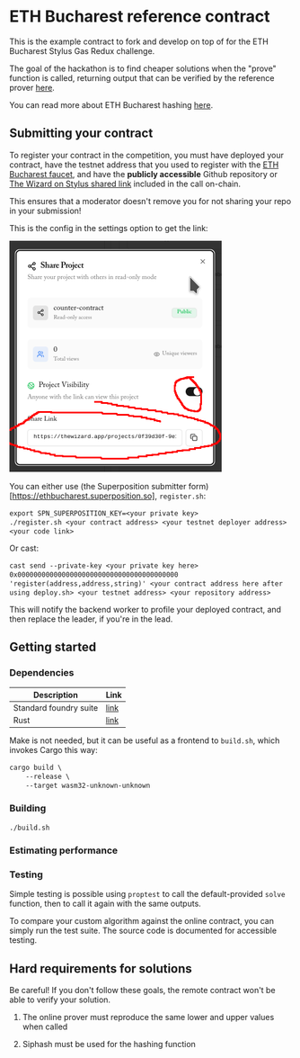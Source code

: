 
# ETH Bucharest reference contract

This is the example contract to fork and develop on top of for the ETH Bucharest Stylus
Gas Redux challenge.

The goal of the hackathon is to find cheaper solutions when the "prove" function is
called, returning output that can be verified by the reference prover
[here](https://github.com/af-afk/ethbucharest.bayge.xyz/blob/trunk/src/prover.rs).

You can read more about ETH Bucharest hashing
[here](https://stylus-saturdays.com/i/159344476/introducing-bucharest-pow).

## Submitting your contract

To register your contract in the competition, you must have deployed your contract, have
the testnet address that you used to register with the [ETH Bucharest
faucet](https://faucet.ethbucharest.superposition.so), and have the **publicly accessible**
Github repository or [The Wizard on Stylus shared link](https://thewizard.app/) included
in the call on-chain.

This ensures that a moderator doesn't remove you for not sharing your repo in your
submission!

This is the config in the settings option to get the link:

![Wizard on Stylus config to get the URL](example-wizard.png "Wizard config")

You can either use (the Superposition submitter
form)[https://ethbucharest.superposition.so], `register.sh`:

	export SPN_SUPERPOSITION_KEY=<your private key>
	./register.sh <your contract address> <your testnet deployer address> <your code link>

Or cast:

	cast send --private-key <your private key here> 0x0000000000000000000000000000000000000000 'register(address,address,string)' <your contract address here after using deploy.sh> <your testnet address> <your repository address>

This will notify the backend worker to profile your deployed contract, and then replace
the leader, if you're in the lead.

## Getting started

### Dependencies

| Description            | Link                                                               |
|------------------------|--------------------------------------------------------------------|
| Standard foundry suite | [link](https://book.getfoundry.sh/getting-started/installation)    |
| Rust                   | [link](https://rustup.rs/)                                         |

Make is not needed, but it can be useful as a frontend to `build.sh`, which invokes Cargo
this way:

	cargo build \
		--release \
		--target wasm32-unknown-unknown

### Building

	./build.sh

### Estimating performance

### Testing

Simple testing is possible using `proptest` to call the default-provided `solve` function,
then to call it again with the same outputs.

To compare your custom algorithm against the online contract, you can simply run the test
suite. The source code is documented for accessible testing.

## Hard requirements for solutions

Be careful! If you don't follow these goals, the remote contract won't be able to verify
your solution.

1. The online prover must reproduce the same lower and upper values when called

2. Siphash must be used for the hashing function
